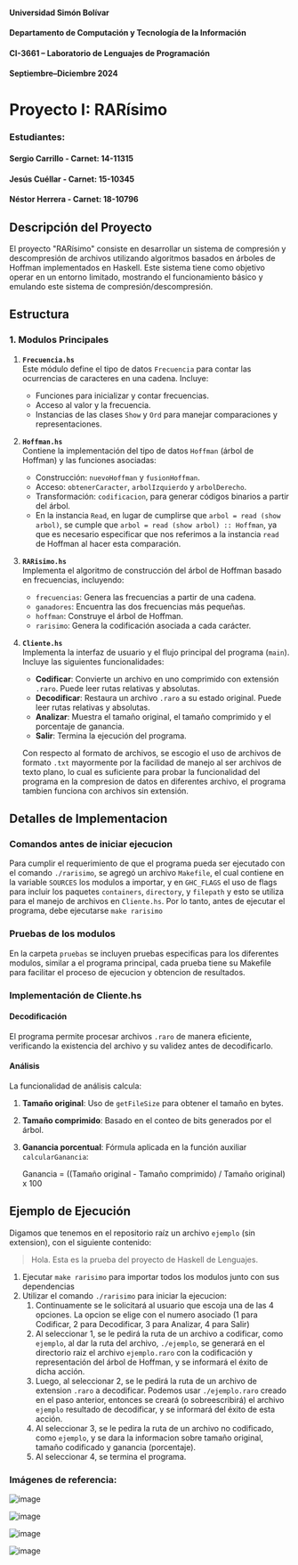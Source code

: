 #### Universidad Simón Bolívar
#### Departamento de Computación y Tecnología de la Información
#### CI-3661 – Laboratorio de Lenguajes de Programación
#### Septiembre–Diciembre 2024

# Proyecto I: RARísimo

### Estudiantes:

#### Sergio Carrillo - Carnet: 14-11315
#### Jesús  Cuéllar  - Carnet: 15-10345
#### Néstor Herrera  - Carnet: 18-10796

## **Descripción del Proyecto**

El proyecto "RARísimo" consiste en desarrollar un sistema de compresión y descompresión de archivos utilizando algoritmos basados en árboles de Hoffman implementados en Haskell. Este sistema tiene como objetivo operar en un entorno limitado, mostrando el funcionamiento básico y emulando este sistema de compresión/descompresión.

## **Estructura**

### **1. Modulos Principales**

1. **`Frecuencia.hs`**  
   Este módulo define el tipo de datos `Frecuencia` para contar las ocurrencias de caracteres en una cadena. Incluye:
   - Funciones para inicializar y contar frecuencias.
   - Acceso al valor y la frecuencia.
   - Instancias de las clases `Show` y `Ord` para manejar comparaciones y representaciones.

2. **`Hoffman.hs`**  
   Contiene la implementación del tipo de datos `Hoffman` (árbol de Hoffman) y las funciones asociadas:
   - Construcción: `nuevoHoffman` y `fusionHoffman`.
   - Acceso: `obtenerCaracter`, `arbolIzquierdo` y `arbolDerecho`.
   - Transformación: `codificacion`, para generar códigos binarios a partir del árbol.
   - En la instancia `Read`, en lugar de cumplirse que `arbol = read (show arbol)`, se cumple que `arbol = read (show arbol) :: Hoffman`, ya que es necesario especificar que nos referimos a la instancia `read` de Hoffman al hacer esta comparación.

3. **`RARisimo.hs`**  
   Implementa el algoritmo de construcción del árbol de Hoffman basado en frecuencias, incluyendo:
   - `frecuencias`: Genera las frecuencias a partir de una cadena.
   - `ganadores`: Encuentra las dos frecuencias más pequeñas.
   - `hoffman`: Construye el árbol de Hoffman.
   - `rarisimo`: Genera la codificación asociada a cada carácter.

4. **`Cliente.hs`**  
   Implementa la interfaz de usuario y el flujo principal del programa (`main`).  
   Incluye las siguientes funcionalidades:
   - **Codificar**: Convierte un archivo en uno comprimido con extensión `.raro`. Puede leer rutas relativas y absolutas.
   - **Decodificar**: Restaura un archivo `.raro` a su estado original. Puede leer rutas relativas y absolutas.
   - **Analizar**: Muestra el tamaño original, el tamaño comprimido y el porcentaje de ganancia.
   - **Salir**: Termina la ejecución del programa.

   Con respecto al formato de archivos, se escogio el uso de archivos de formato `.txt` mayormente por la facilidad de manejo al ser archivos de texto plano, lo cual es suficiente para probar la funcionalidad del programa en la compresion de datos en diferentes archivo, el programa tambien funciona con archivos sin extensión.

## Detalles de Implementacion

### Comandos antes de iniciar ejecucion

Para cumplir el requerimiento de que el programa pueda ser ejecutado con el comando `./rarisimo`, se agregó un archivo `Makefile`, el cual contiene en la variable `SOURCES` los modulos a importar, y en `GHC_FLAGS` el uso de flags para incluir los paquetes `containers`, `directory`, y `filepath` y esto se utiliza para el manejo de archivos en `Cliente.hs`. Por lo tanto, antes de ejecutar el programa, debe ejecutarse `make rarisimo`

### Pruebas de los modulos

En la carpeta `pruebas` se incluyen pruebas especificas para los diferentes modulos, similar a el programa principal, cada prueba tiene su Makefile para facilitar el proceso de ejecucion y obtencion de resultados.

### Implementación de Cliente.hs
#### **Decodificación**
El programa permite procesar archivos `.raro` de manera eficiente, verificando la existencia del archivo y su validez antes de decodificarlo.  

#### **Análisis**
La funcionalidad de análisis calcula:
1. **Tamaño original**: Uso de `getFileSize` para obtener el tamaño en bytes.
2. **Tamaño comprimido**: Basado en el conteo de bits generados por el árbol.
3. **Ganancia porcentual**: Fórmula aplicada en la función auxiliar `calcularGanancia`:
 
    Ganancia = ((Tamaño original - Tamaño comprimido) / Tamaño original) x 100 

## **Ejemplo de Ejecución**

Digamos que tenemos en el repositorio raíz un archivo `ejemplo` (sin extension), con el siguiente contenido:

> Hola. Esta es la prueba del proyecto de Haskell de Lenguajes.

1. Ejecutar `make rarisimo` para importar todos los modulos junto con sus dependencias
2. Utilizar el comando `./rarisimo` para iniciar la ejecucion:
   1. Continuamente se le solicitará al usuario que escoja una de las 4 opciones. La opcion se elige con el numero asociado (1 para Codificar, 2 para Decodificar, 3 para Analizar, 4 para Salir)
   2. Al seleccionar 1, se le pedirá la ruta de un archivo a codificar, como `ejemplo`, al dar la ruta del archivo, `./ejemplo`, se generará en el directorio raiz el archivo `ejemplo.raro` con la codificación y representación del árbol de Hoffman, y se informará el éxito de dicha acción.
   3. Luego, al seleccionar 2, se le pedirá la ruta de un archivo de extension `.raro` a decodificar. Podemos usar `./ejemplo.raro` creado en el paso anterior, entonces se creará (o sobreescribirá) el archivo `ejemplo` resultado de decodificar, y se informará del éxito de esta acción.
   4. Al seleccionar 3, se le pedira la ruta de un archivo no codificado, como `ejemplo`, y se dara la informacion sobre tamaño original, tamaño codificado y ganancia (porcentaje).
   5. Al seleccionar 4, se termina el programa.

### Imágenes de referencia:
![image](https://github.com/user-attachments/assets/7c3bb1df-d851-4e0f-87e1-ab223eb2d39d)

![image](https://github.com/user-attachments/assets/8327575a-9cdb-4387-bd25-eb28a02084d1)

![image](https://github.com/user-attachments/assets/d5446c8b-d30f-417c-90df-aeebad31e7e3)

![image](https://github.com/user-attachments/assets/c42d459f-6612-486b-b2f6-993f283cc468)

